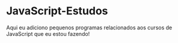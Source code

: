 # JavaScript-Estudos 
Aqui eu adiciono pequenos programas relacionados aos cursos de JavaScript que eu estou fazendo!
